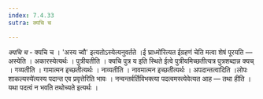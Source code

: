 ```yaml
---
index: 7.4.33
sutra: क्यचि च

---
```

_क्यचि च_ - क्यचि च । 'अस्य च्वौ' इत्यतोऽस्येत्यनुवर्तते ।ई घ्राध्मो॑रित्यत ईग्रहणं चेति मत्वा शेषं पूरयति —  अस्येति । अकारस्येत्यर्थः । पुत्रीयतीति । क्यचि पुत्र य इति स्थिते ईत्वे पुत्रीयमिच्छतीत्यत्र पुत्रशब्दान्न क्यच् । गव्यतीति । गामात्मन इच्छतीत्यर्थः । नाव्यतीति । नावमात्मन इच्छतीत्यर्थः । अपदान्तत्वादिति ।लोपः शाकल्यस्ये॑त्यस्य पदान्त एव प्रवृत्तेरिति भावः । नन्वन्तर्वर्तिविभक्त्या पदत्वमस्त्येवेत्यत आह —  तथा हीति । यथा पदत्वं न भवति तथोच्यते इत्यर्थः ।